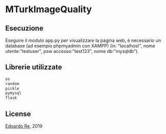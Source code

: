 # MTurkImageQuality

## Esecuzione
Eseguire il modulo app.py per visualizzare la pagina web, è necessario un database (ad esempio phpmyadmin con XAMPP) (in: "localhost", nome utente:"testuser", psw accesso:"test123", nome db:"mysqldb").
## Librerie utilizzate
```python
os
random
pickle 
pymysql
flask
```


## License
[Edoardo Re](https://github.com/edoardore), 2019

